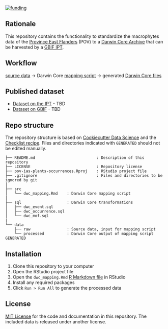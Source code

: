[![funding](https://img.shields.io/static/v1?label=published+through&message=LIFE+RIPARIAS&labelColor=00a58d&color=ffffff)](https://www.riparias.be/)

## Rationale

This repository contains the functionality to standardize the macrophytes data of the [Province East Flanders](https://www.oost-vlaanderen.be/) (POV) to a [Darwin Core Archive](https://ipt.gbif.org/manual/en/ipt/2.5/dwca-guide) that can be harvested by a [GBIF IPT](https://ipt.gbif.org/manual/en/ipt/2.5/).

## Workflow

[source data](data/raw) → Darwin Core [mapping script](src/dwc_mapping.Rmd) → generated [Darwin Core files](data/processed)

## Published dataset

* [Dataset on the IPT](#) - TBD
* [Dataset on GBIF](#) - TBD

## Repo structure

The repository structure is based on [Cookiecutter Data Science](http://drivendata.github.io/cookiecutter-data-science/) and the [Checklist recipe](https://github.com/trias-project/checklist-recipe). Files and directories indicated with `GENERATED` should not be edited manually.

```
├── README.md                           : Description of this repository
├── LICENSE                             : Repository license
├── pov-ias-plants-occurrences.Rproj    : RStudio project file
├── .gitignore                          : Files and directories to be ignored by git
│
├── src
│   └── dwc_mapping.Rmd    : Darwin Core mapping script
|
├── sql                    : Darwin Core transformations
│   ├── dwc_event.sql
│   ├── dwc_occurrence.sql
│   └── dwc_mof.sql
|
└── data
    ├── raw                : Source data, input for mapping script
    └── processed          : Darwin Core output of mapping script GENERATED
```

## Installation

1. Clone this repository to your computer
2. Open the RStudio project file
3. Open the `dwc_mapping.Rmd` [R Markdown file](https://rmarkdown.rstudio.com/) in RStudio
4. Install any required packages
5. Click `Run > Run All` to generate the processed data

## License

[MIT License](LICENSE) for the code and documentation in this repository. The included data is released under another license.
